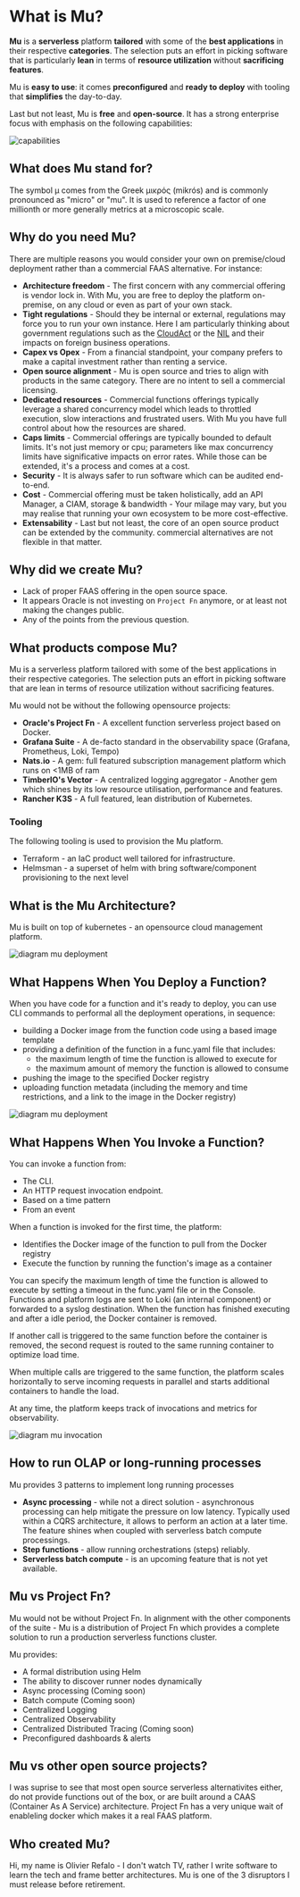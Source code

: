 
# What is Mu?
**Mu** is a **serverless** platform **tailored** with some of the **best applications** in their respective **categories**. The selection puts an effort in picking software that is particularly **lean** in terms of **resource utilization** without **sacrificing features**.

Mu is **easy to use**: it comes **preconfigured** and **ready to deploy** with tooling that **simplifies** the day-to-day.

Last but not least, Mu is **free** and **open-source**. It has a strong enterprise focus with emphasis on the following capabilities:

![capabilities](../images/capabilities.png)

## What does Mu stand for?

The symbol μ comes from the Greek μικρός (mikrós) and is commonly pronounced as "micro" or "mu". It is used to reference a factor of one millionth or more generally metrics at a microscopic scale.


## Why do you need Mu?

There are multiple reasons you would consider your own on premise/cloud deployment rather than a commercial FAAS alternative. For instance:

- **Architecture freedom** - The first concern with any commercial offering is vendor lock in. With Mu, you are free to deploy the platform on-premise, on any cloud or even as part of your own stack.
- **Tight regulations** - Should they be internal or external, regulations may force you to run your own instance. Here I am particularly thinking about government regulations such as the [CloudAct](https://en.wikipedia.org/wiki/CLOUD_Act) or the [NIL](https://en.wikipedia.org/wiki/National_Intelligence_Law_of_the_People%27s_Republic_of_China) and their impacts on foreign business operations.
- **Capex vs Opex** - From a financial standpoint, your company prefers to make a capital investment rather than renting a service.
- **Open source alignment** - Mu is open source and tries to align with products in the same category. There are no intent to sell a commercial licensing.
- **Dedicated resources** - Commercial functions offerings typically leverage a shared concurrency model which leads to throttled execution, slow interactions and frustrated users. With Mu you have full control about how the resources are shared.
- **Caps limits** - Commercial offerings are typically bounded to default limits. It's not just memory or cpu; parameters like max concurrency limits have significative impacts on error rates. While those can be extended, it's a process and comes at a cost. 
- **Security** - It is always safer to run software which can be audited end-to-end.
- **Cost** - Commercial offering must be taken holistically, add an API Manager, a CIAM, storage & bandwidth - Your milage may vary, but you may realise that running your own ecosystem to be more cost-effective.
- **Extensability** - Last but not least, the core of an open source product can be extended by the community. commercial alternatives are not flexible in that matter.

## Why did we create Mu?

* Lack of proper FAAS offering in the open source space.
* It appears Oracle is not investing on `Project Fn` anymore, or at least not making the changes public.
* Any of the points from the previous question.

## What products compose Mu?

Mu is a serverless platform tailored with some of the best applications in their respective categories. The selection puts an effort in picking software that are lean in terms of resource utilization without sacrificing features.

Mu would not be without the following opensource projects:

- **Oracle's Project Fn** - A excellent function serverless project based on Docker. 
- **Grafana Suite** - A de-facto standard in the observability space (Grafana, Prometheus, Loki, Tempo)
- **Nats.io** - A gem: full featured subscription management platform which runs on <1MB of ram
- **TimberIO's Vector** - A centralized logging aggregator -  Another gem which shines by its low resource utilisation, performance and features.
- **Rancher K3S** - A full featured, lean distribution of Kubernetes.

### Tooling

The following tooling is used to provision the Mu platform.

- Terraform - an IaC product well tailored for infrastructure.
- Helmsman - a superset of helm with bring software/component provisioning to the next level

## What is the Mu Architecture?

Mu is built on top of kubernetes - an opensource cloud management platform.

![diagram mu deployment](../images/leanmu.png "mu architecture")

## What Happens When You Deploy a Function?

When you have code for a function and it's ready to deploy,  you can use CLI commands to performal all the deployment operations, in sequence: 

- building a Docker image from the function code using a based image template
- providing a definition of the function in a func.yaml file that includes:
  - the maximum length of time the function is allowed to execute for 
  - the maximum amount of memory the function is allowed to consume 
- pushing the image to the specified Docker registry
- uploading function metadata (including the memory and time restrictions, and a link to the image in the Docker registry)


![diagram mu deployment](../images/mu_deployment.png "mu deployment")

## What Happens When You Invoke a Function?

You can invoke a function from:

- The CLI.
- An HTTP request invocation endpoint.
- Based on a time pattern
- From an event

When a function is invoked for the first time, the platform:

- Identifies the Docker image of the function to pull from the Docker registry
- Execute the function by running the function's image as a container

You can specify the maximum length of  time the function is allowed to execute by setting a timeout in the  func.yaml file or in the Console. Functions and platform logs are sent to Loki (an internal component) or forwarded to a syslog destination. When the function has finished executing and after a idle period, the Docker container is removed.

If another call is triggered to the same function before the container is removed, the second request is routed to the same running container to optimize load time.

When multiple calls are triggered to the same function, the platform scales horizontally to serve incoming requests in parallel and starts additional containers to handle the load. 

At any time, the platform keeps track of invocations and metrics for observability.

![diagram mu invocation](../images/mu_invocation.png "mu invocation")

## How to run OLAP or long-running processes

Mu provides 3 patterns to implement long running processes

- **Async processing** - while not a direct solution - asynchronous processing can help mitigate the pressure on low latency. Typically used within a CQRS architecture, it allows to perform an action at a later time. The feature shines when coupled with serverless batch compute processings.
- **Step functions** - allow running orchestrations (steps) reliably.
- **Serverless batch compute** - is an upcoming feature that is not yet available.

## Mu vs Project Fn?

Mu would not be without Project Fn. In alignment with the other components of the suite - Mu is a distribution of Project Fn which provides a complete  solution to run a production serverless functions cluster.

Mu provides:

* A formal distribution using Helm
* The ability to discover runner nodes dynamically
* Async processing (Coming soon)
* Batch compute (Coming soon)
* Centralized Logging
* Centralized Observability
* Centralized Distributed Tracing (Coming soon) 
* Preconfigured dashboards & alerts

## Mu vs other open source projects?

I was suprise to see that most open source serverless alternativites either, do not provide functions out of the box, or are built around a CAAS (Container As A Service) architecture. Project Fn has a very unique wait of enableling docker which makes it a real FAAS platform. 

## Who created Mu?

Hi, my name is Olivier Refalo - I don't watch TV, rather I write software to learn the tech and frame better architectures. Mu is one of the 3 disruptors I must release before retirement.


